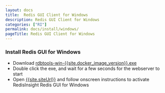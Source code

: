 ```yaml
---
layout: docs
title:  Redis GUI Client for Windows
description: Redis GUI Client for Windows
categories: ["RI"]
permalink: docs/install/windows/
pageTitle: Redis GUI Client for Windows
---
```

### Install Redis GUI for Windows

- Download [rdbtools-win-{{site.docker_image_version}}.exe]({{site.windows_dl_link}})
- Double click the exe, and wait for a few seconds for the webserver to start
- Open [{{site.siteUrl}}]({{site.siteUrl}}) and follow onscreen instructions to activate RedisInsight Redis GUI for Windows
